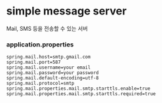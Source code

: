 # simple message server

Mail, SMS 등을 전송할 수 있는 서버



### application.properties

```
spring.mail.host=smtp.gmail.com
spring.mail.port=587
spring.mail.username=your email
spring.mail.password=your password
spring.mail.default-encoding=utf-8
spring.mail.protocol=smtp
spring.mail.properties.mail.smtp.starttls.enable=true
spring.mail.properties.mail.smtp.starttls.required=true
```